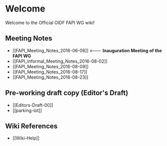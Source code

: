 # Welcome

Welcome to the Official OIDF FAPI WG wiki! 

## Meeting Notes

* [[FAPI_Meeting_Notes_2016-06-06]] <--- **Inauguration Meeting of the FAPI WG** 
* [[FAPI_Informal_Meeting_Notes_2016-08-02]]
* [[FAPI_Meeting_Notes_2016-08-09]]
* [[FAPI_Meeting_Notes_2016-08-17]]
* [[FAPI_Meeting_Notes_2016-08-23]]

## Pre-working draft copy (Editor's Draft)

* [[Editors-Draft-00]] 
* [[parking-lot]]

## Wiki References

* [[Wiki-Help]]
